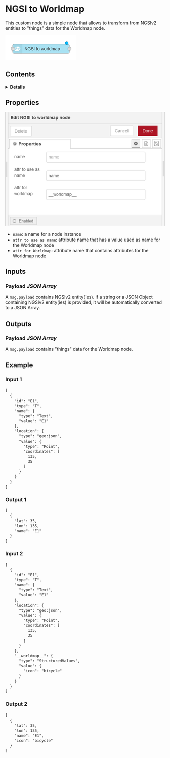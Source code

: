 # NGSI to Worldmap

This custom node is a simple node that allows to transform from NGSIv2 entities to "things" data for the Worldmap node.

![](https://raw.githubusercontent.com/lets-fiware/node-red-contrib-letsfiware-NGSI/gh-pages/images/to-worldmap-01.png)

## Contents

<details>
<summary><strong>Details</strong></summary>

-   [Properties](#properties)
-   [Inputs](#inputs)
-   [Outputs](#outputs)
-   [Example](#example)

</details>

## Properties

![](https://raw.githubusercontent.com/lets-fiware/node-red-contrib-letsfiware-NGSI/gh-pages/images/to-worldmap-02.png)

- `name`: a name for a node instance
- `attr to use as name`: attribute name that has a value used as name for the Worldmap node
- `attr for Worldmap`: attribute name that contains attributes for the Worldmap node

## Inputs

### Payload  *JSON Array*

A `msg.payload` contains NGSIv2 entity(ies).
If a string or a JSON Object containing NGSIv2 entity(ies) is provided, it will be automatically converted to a JSON Array.

## Outputs

### Payload *JSON Array*

A `msg.payload` contains "things" data for the Worldmap node.

## Example

### Input 1

```
[
  {
    "id": "E1",
    "type": "T",
    "name": {
      "type": "Text",
      "value": "E1"
    },
    "location": {
      "type": "geo:json",
      "value": {
        "type": "Point",
        "coordinates": [
          135,
          35
        ]
      }
    }
  }
]
```

### Output 1

```
[
  {
    "lat": 35,
    "lon": 135,
    "name": "E1"
  }
]
```

### Input 2

```
[
  {
    "id": "E1",
    "type": "T",
    "name": {
      "type": "Text",
      "value": "E1"
    },
    "location": {
      "type": "geo:json",
      "value": {
        "type": "Point",
        "coordinates": [
          135,
          35
        ]
      }
    },
    "__worldmap__": {
      "type": "StructuredValues",
      "value": {
        "icon": "bicycle"
      }
    }
  }
]
```

### Output 2

```
[
  {
    "lat": 35,
    "lon": 135,
    "name": "E1",
    "icon": "bicycle"
  }
]
```
